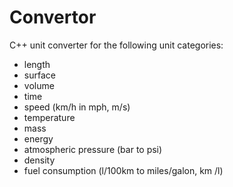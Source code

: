 # Convertor
C++ unit converter for the following unit categories:
+ length
+ surface
+ volume
+ time
+ speed (km/h in mph, m/s)
+ temperature
+ mass 
+ energy
+ atmospheric pressure (bar to psi)
+ density
+ fuel consumption (l/100km to miles/galon, km /l)

